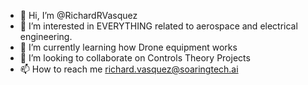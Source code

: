 - 👋 Hi, I’m @RichardRVasquez
- 👀 I’m interested in EVERYTHING related to aerospace and electrical engineering. 
- 🌱 I’m currently learning how Drone equipment works
- 💞️ I’m looking to collaborate on Controls Theory Projects
- 📫 How to reach me richard.vasquez@soaringtech.ai

<!---
RichardRVasquez/RichardRVasquez is a ✨ special ✨ repository because its `README.md` (this file) appears on your GitHub profile.
You can click the Preview link to take a look at your changes.
--->
